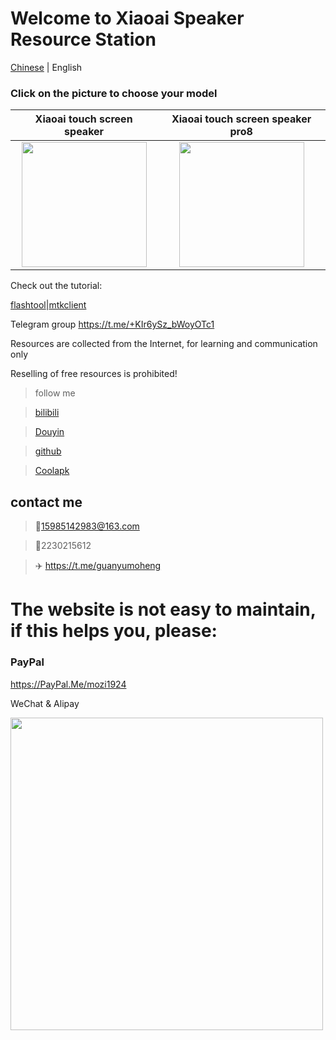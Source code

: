 # Welcome to Xiaoai Speaker Resource Station
[Chinese](readme.md) | English
### Click on the picture to choose your model

| Xiaoai touch screen speaker | Xiaoai touch screen speaker pro8 |
| :----: | :----: |
| [<img decoding="lx04" src="/d/.picture/lx04.png" width="200px">](lx04) | [<img decoding="x08a" src="/d/.picture/x08a.png" width="200px">](x08a) |
Check out the tutorial:

[flashtool](tutorial/flashtool.md)|[mtkclient](tutorial/mtkclient.md)

Telegram group https://t.me/+KIr6ySz_bWoyOTc1

Resources are collected from the Internet, for learning and communication only

Reselling of free resources is prohibited!

> follow me

> [bilibili](https://space.bilibili.com/434156493)

> [Douyin](https://v.douyin.com/SKhdYTw/)

> [github](https://github.com/mozi1924)

> [Coolapk](http://www.coolapk.com/u/8793429)

## contact me
> 💌15985142983@163.com

> 🐧2230215612

> ✈️ https://t.me/guanyumoheng

# The website is not easy to maintain, if this helps you, please:

### PayPal
https://PayPal.Me/mozi1924

WeChat & Alipay

<img decoding="pay" src="/d/.picture/pay.jpg" width="500px">